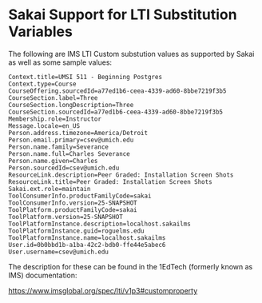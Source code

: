 
Sakai Support for LTI Substitution Variables
=============================================

The following are IMS LTI Custom substution values as supported by Sakai
as well as some sample values:

    Context.title=UMSI 511 - Beginning Postgres
    Context.type=Course
    CourseOffering.sourcedId=a77ed1b6-ceea-4339-ad60-8bbe7219f3b5
    CourseSection.label=Three
    CourseSection.longDescription=Three
    CourseSection.sourcedId=a77ed1b6-ceea-4339-ad60-8bbe7219f3b5
    Membership.role=Instructor
    Message.locale=en_US
    Person.address.timezone=America/Detroit
    Person.email.primary=csev@umich.edu
    Person.name.family=Severance
    Person.name.full=Charles Severance
    Person.name.given=Charles
    Person.sourcedId=csev@umich.edu
    ResourceLink.description=Peer Graded: Installation Screen Shots
    ResourceLink.title=Peer Graded: Installation Screen Shots
    Sakai.ext.role=maintain
    ToolConsumerInfo.productFamilyCode=sakai
    ToolConsumerInfo.version=25-SNAPSHOT
    ToolPlatform.productFamilyCode=sakai
    ToolPlatform.version=25-SNAPSHOT
    ToolPlatformInstance.description=localhost.sakailms
    ToolPlatformInstance.guid=roguelms.edu
    ToolPlatformInstance.name=localhost.sakailms
    User.id=0b0bbd1b-a1ba-42c2-bdb0-ffe44e5abec6
    User.username=csev@umich.edu


The description for these can be found in the 1EdTech (formerly known 
as IMS) documentation:

https://www.imsglobal.org/spec/lti/v1p3#customproperty


